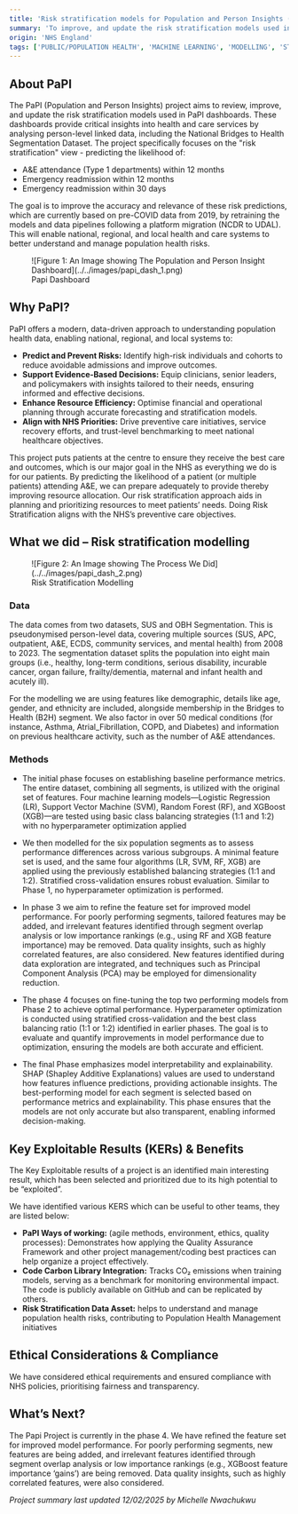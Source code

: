 ```yaml
---
title: 'Risk stratification models for Population and Person Insights (PaPI)'
summary: 'To improve, and update the risk stratification models used in the Population and Person Insight (PaPI) dashboards.'
origin: 'NHS England'
tags: ['PUBLIC/POPULATION HEALTH', 'MACHINE LEARNING', 'MODELLING', 'STRUCTURED', 'PYTHON']
---
```


## **About PaPI**

The PaPI (Population and Person Insights) project aims to review, improve, and update the risk stratification models used in PaPI dashboards. These dashboards provide critical insights into health and care services by analysing person-level linked data, including the National Bridges to Health Segmentation Dataset. The project specifically focuses on the "risk stratification" view - predicting the likelihood of:

- A&E attendance (Type 1 departments) within 12 months
- Emergency readmission within 12 months
- Emergency readmission within 30 days

The goal is to improve the accuracy and relevance of these risk predictions, which are currently based on pre-COVID data from 2019, by retraining the models and data pipelines following a platform migration (NCDR to UDAL). This will enable national, regional, and local health and care systems to better understand and manage population health risks.

<figure markdown="span">  ![Figure 1: An Image showing The Population and Person Insight Dashboard](../../images/papi_dash_1.png) <figcaption>Papi Dashboard</figcaption></figure>
 

## **Why PaPI?**

PaPI offers a modern, data-driven approach to understanding population health data, enabling national, regional, and local systems to:

- **Predict and Prevent Risks:** Identify high-risk individuals and cohorts to reduce avoidable admissions and improve outcomes.
- **Support Evidence-Based Decisions:** Equip clinicians, senior leaders, and policymakers with insights tailored to their needs, ensuring informed and effective decisions.
- **Enhance Resource Efficiency:** Optimise financial and operational planning through accurate forecasting and stratification models.
- **Align with NHS Priorities:** Drive preventive care initiatives, service recovery efforts, and trust-level benchmarking to meet national healthcare objectives.

This project puts patients at the centre to ensure they receive the best care and outcomes, which is our major goal in the NHS as everything we do is for our patients. By predicting the likelihood of a patient (or multiple patients) attending A&E, we can prepare adequately to provide thereby improving resource allocation. Our risk stratification approach aids in planning and prioritizing resources to meet patients’ needs. Doing Risk Stratification aligns with the NHS’s preventive care objectives.

## **What we did – Risk stratification modelling**
<figure markdown="span">  ![Figure 2: An Image showing The Process We Did](../../images/papi_dash_2.png) <figcaption>Risk Stratification Modelling</figcaption></figure>

### **Data**

The data comes from two datasets, SUS and OBH Segmentation. This is pseudonymised person-level data, covering multiple sources (SUS, APC, outpatient, A&E, ECDS, community services, and mental health) from 2008 to 2023. The segmentation dataset splits the population into eight main groups (i.e., healthy, long-term conditions, serious disability, incurable cancer, organ failure, frailty/dementia, maternal and infant health and acutely ill).

For the modelling we are using features like demographic, details like age, gender, and ethnicity are included, alongside membership in the Bridges to Health (B2H) segment. We also factor in over 50 medical conditions (for instance, Asthma, Atrial_Fibrillation, COPD, and Diabetes) and information on previous healthcare activity, such as the number of A&E attendances.

### **Methods**

- The initial phase focuses on establishing baseline performance metrics. The entire dataset, combining all segments, is utilized with the original set of features. Four machine learning models—Logistic Regression (LR), Support Vector Machine (SVM), Random Forest (RF), and XGBoost (XGB)—are tested using basic class balancing strategies (1:1 and 1:2) with no hyperparameter optimization applied

- We then modelled for the six population segments as to assess performance differences across various subgroups. A minimal feature set is used, and the same four algorithms (LR, SVM, RF, XGB) are applied using the previously established balancing strategies (1:1 and 1:2). Stratified cross-validation ensures robust evaluation. Similar to Phase 1, no hyperparameter optimization is performed.

- In phase 3 we aim to refine the feature set for improved model performance. For poorly performing segments, tailored features may be added, and irrelevant features identified through segment overlap analysis or low importance rankings (e.g., using RF and XGB feature importance) may be removed. Data quality insights, such as highly correlated features, are also considered. New features identified during data exploration are integrated, and techniques such as Principal Component Analysis (PCA) may be employed for dimensionality reduction.

- The phase 4 focuses on fine-tuning the top two performing models from Phase 2 to achieve optimal performance. Hyperparameter optimization is conducted using stratified cross-validation and the best class balancing ratio (1:1 or 1:2) identified in earlier phases. The goal is to evaluate and quantify improvements in model performance due to optimization, ensuring the models are both accurate and efficient.

- The final Phase emphasizes model interpretability and explainability. SHAP (Shapley Additive Explanations) values are used to understand how features influence predictions, providing actionable insights. The best-performing model for each segment is selected based on performance metrics and explainability. This phase ensures that the models are not only accurate but also transparent, enabling informed decision-making.

## **Key Exploitable Results (KERs) & Benefits**

The Key Exploitable results of a project is an identified main interesting result, which has been selected and prioritized due to its high potential to be “exploited”. 

We have identified various KERS which can be useful to other teams, they are listed below:


- **PaPI Ways of working:** (agile methods, environment, ethics, quality processes): Demonstrates how applying the Quality Assurance Framework and other project management/coding best practices can help organize a project effectively.
- **Code Carbon Library Integration:** Tracks CO₂ emissions when training models, serving as a benchmark for monitoring environmental impact. The code is publicly available on GitHub and can be replicated by others. 
- **Risk Stratification Data Asset:** helps to understand and manage population health risks, contributing to Population Health Management initiatives

## **Ethical Considerations & Compliance**

We have considered ethical requirements and ensured compliance with NHS policies, prioritising fairness and transparency. 

## **What’s Next?**

The Papi Project is currently in the phase 4. We have refined the feature set for improved model performance. For poorly performing segments, new features are being added, and irrelevant features identified through segment overlap analysis or low importance rankings (e.g., XGBoost feature importance ‘gains’) are being removed. Data quality insights, such as highly correlated features, were also considered.

_Project summary last updated 12/02/2025 by Michelle Nwachukwu_ 

#
